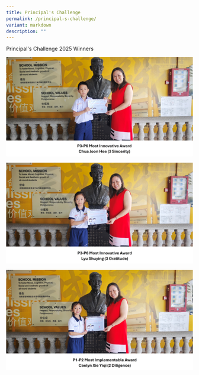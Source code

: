 ```yaml
---
title: Principal's Challenge
permalink: /principal-s-challenge/
variant: markdown
description: ""
---
```

Principal's Challenge 2025 Winners

![](/images/Students%20Voice/voice01.jpg)

![](/images/Students%20Voice/voice02.jpg)

![](/images/Students%20Voice/voice03.jpg)
